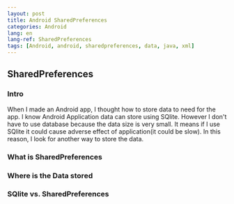 ```yaml
---
layout: post
title: Android SharedPreferences
categories: Android
lang: en
lang-ref: SharedPreferences
tags: [Android, android, sharedpreferences, data, java, xml]
---
```


## SharedPreferences
### Intro
When I made an Android app, I thought how to store data to need for the app. I know Android Application data can store using SQlite. However I don't have to use database because the data size is very small. It means if I use SQlite it could cause adverse effect of application(it could be slow). In this reason, I look for another way to store the data.

### What is SharedPreferences

### Where is the Data stored

### SQlite vs. SharedPreferences